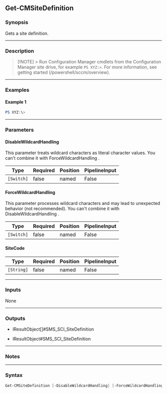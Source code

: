 Get-CMSiteDefinition
--------------------




### Synopsis
Gets a site definition.



---


### Description

> [!NOTE] > Run Configuration Manager cmdlets from the Configuration Manager site drive, for example `PS XYZ:>`. For more information, see getting started (/powershell/sccm/overview).



---


### Examples
#### Example 1
```PowerShell
PS XYZ:\>
```



---


### Parameters
#### **DisableWildcardHandling**

This parameter treats wildcard characters as literal character values. You can't combine it with ForceWildcardHandling .






|Type      |Required|Position|PipelineInput|
|----------|--------|--------|-------------|
|`[Switch]`|false   |named   |False        |



#### **ForceWildcardHandling**

This parameter processes wildcard characters and may lead to unexpected behavior (not recommended). You can't combine it with DisableWildcardHandling .






|Type      |Required|Position|PipelineInput|
|----------|--------|--------|-------------|
|`[Switch]`|false   |named   |False        |



#### **SiteCode**








|Type      |Required|Position|PipelineInput|
|----------|--------|--------|-------------|
|`[String]`|false   |named   |False        |





---


### Inputs
None





---


### Outputs
* IResultObject[]#SMS_SCI_SiteDefinition


* IResultObject#SMS_SCI_SiteDefinition






---


### Notes




---


### Syntax
```PowerShell
Get-CMSiteDefinition [-DisableWildcardHandling] [-ForceWildcardHandling] [-SiteCode <String>] [<CommonParameters>]
```
